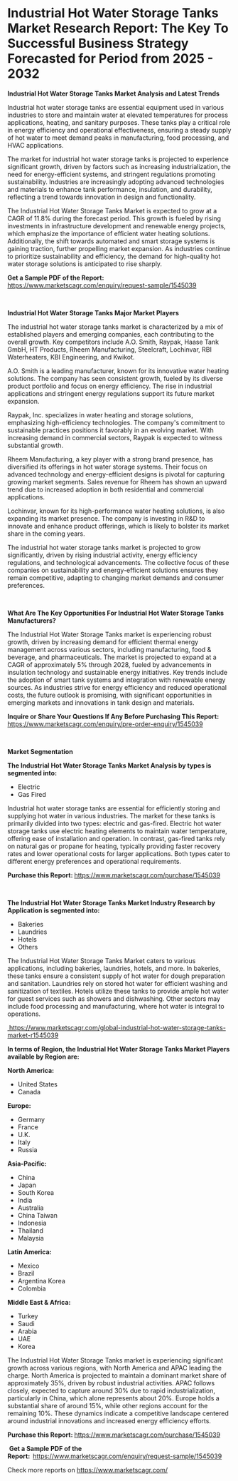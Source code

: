 <p><h1>Industrial Hot Water Storage Tanks Market Research Report: The Key To Successful Business Strategy Forecasted for Period from 2025 - 2032</h1></p><p><strong>Industrial Hot Water Storage Tanks Market Analysis and Latest Trends</strong></p>
<p><p>Industrial hot water storage tanks are essential equipment used in various industries to store and maintain water at elevated temperatures for process applications, heating, and sanitary purposes. These tanks play a critical role in energy efficiency and operational effectiveness, ensuring a steady supply of hot water to meet demand peaks in manufacturing, food processing, and HVAC applications.</p><p>The market for industrial hot water storage tanks is projected to experience significant growth, driven by factors such as increasing industrialization, the need for energy-efficient systems, and stringent regulations promoting sustainability. Industries are increasingly adopting advanced technologies and materials to enhance tank performance, insulation, and durability, reflecting a trend towards innovation in design and functionality.</p><p>The Industrial Hot Water Storage Tanks Market is expected to grow at a CAGR of 11.8% during the forecast period. This growth is fueled by rising investments in infrastructure development and renewable energy projects, which emphasize the importance of efficient water heating solutions. Additionally, the shift towards automated and smart storage systems is gaining traction, further propelling market expansion. As industries continue to prioritize sustainability and efficiency, the demand for high-quality hot water storage solutions is anticipated to rise sharply.</p></p>
<p><strong>Get a Sample PDF of the Report:&nbsp;</strong> <a href="https://www.marketscagr.com/enquiry/request-sample/1545039?utm_campaign=2446&utm_medium=2&utm_source=Github&utm_content=ia&utm_term=17022025&utm_id=industrial-hot-water-storage-tanks">https://www.marketscagr.com/enquiry/request-sample/1545039</a></p>
<p>&nbsp;</p>
<p><strong>Industrial Hot Water Storage Tanks Major Market Players</strong></p>
<p><p>The industrial hot water storage tanks market is characterized by a mix of established players and emerging companies, each contributing to the overall growth. Key competitors include A.O. Smith, Raypak, Haase Tank GmbH, HT Products, Rheem Manufacturing, Steelcraft, Lochinvar, RBI Waterheaters, KBI Engineering, and Kwikot.</p><p>A.O. Smith is a leading manufacturer, known for its innovative water heating solutions. The company has seen consistent growth, fueled by its diverse product portfolio and focus on energy efficiency. The rise in industrial applications and stringent energy regulations support its future market expansion.</p><p>Raypak, Inc. specializes in water heating and storage solutions, emphasizing high-efficiency technologies. The company's commitment to sustainable practices positions it favorably in an evolving market. With increasing demand in commercial sectors, Raypak is expected to witness substantial growth.</p><p>Rheem Manufacturing, a key player with a strong brand presence, has diversified its offerings in hot water storage systems. Their focus on advanced technology and energy-efficient designs is pivotal for capturing growing market segments. Sales revenue for Rheem has shown an upward trend due to increased adoption in both residential and commercial applications.</p><p>Lochinvar, known for its high-performance water heating solutions, is also expanding its market presence. The company is investing in R&D to innovate and enhance product offerings, which is likely to bolster its market share in the coming years.</p><p>The industrial hot water storage tanks market is projected to grow significantly, driven by rising industrial activity, energy efficiency regulations, and technological advancements. The collective focus of these companies on sustainability and energy-efficient solutions ensures they remain competitive, adapting to changing market demands and consumer preferences.</p></p>
<p>&nbsp;</p>
<p><strong>What Are The Key Opportunities For Industrial Hot Water Storage Tanks Manufacturers?</strong></p>
<p><p>The Industrial Hot Water Storage Tanks market is experiencing robust growth, driven by increasing demand for efficient thermal energy management across various sectors, including manufacturing, food & beverage, and pharmaceuticals. The market is projected to expand at a CAGR of approximately 5% through 2028, fueled by advancements in insulation technology and sustainable energy initiatives. Key trends include the adoption of smart tank systems and integration with renewable energy sources. As industries strive for energy efficiency and reduced operational costs, the future outlook is promising, with significant opportunities in emerging markets and innovations in tank design and materials.</p></p>
<p><strong>Inquire or Share Your Questions If Any Before Purchasing This Report:</strong> <a href="https://www.marketscagr.com/enquiry/pre-order-enquiry/1545039?utm_campaign=2446&utm_medium=2&utm_source=Github&utm_content=ia&utm_term=17022025&utm_id=industrial-hot-water-storage-tanks">https://www.marketscagr.com/enquiry/pre-order-enquiry/1545039</a></p>
<p>&nbsp;</p>
<p><strong>Market Segmentation</strong></p>
<p><strong>The Industrial Hot Water Storage Tanks Market Analysis by types is segmented into:</strong></p>
<p><ul><li>Electric</li><li>Gas Fired</li></ul></p>
<p><p>Industrial hot water storage tanks are essential for efficiently storing and supplying hot water in various industries. The market for these tanks is primarily divided into two types: electric and gas-fired. Electric hot water storage tanks use electric heating elements to maintain water temperature, offering ease of installation and operation. In contrast, gas-fired tanks rely on natural gas or propane for heating, typically providing faster recovery rates and lower operational costs for larger applications. Both types cater to different energy preferences and operational requirements.</p></p>
<p><strong>Purchase this Report:&nbsp;</strong><a href="https://www.marketscagr.com/purchase/1545039?utm_campaign=2446&utm_medium=2&utm_source=Github&utm_content=ia&utm_term=17022025&utm_id=industrial-hot-water-storage-tanks">https://www.marketscagr.com/purchase/1545039</a></p>
<p>&nbsp;</p>
<p><strong>The Industrial Hot Water Storage Tanks Market Industry Research by Application is segmented into:</strong></p>
<p><ul><li>Bakeries</li><li>Laundries</li><li>Hotels</li><li>Others</li></ul></p>
<p><p>The Industrial Hot Water Storage Tanks Market caters to various applications, including bakeries, laundries, hotels, and more. In bakeries, these tanks ensure a consistent supply of hot water for dough preparation and sanitation. Laundries rely on stored hot water for efficient washing and sanitization of textiles. Hotels utilize these tanks to provide ample hot water for guest services such as showers and dishwashing. Other sectors may include food processing and manufacturing, where hot water is integral to operations.</p></p>
<p><a href="https://www.marketscagr.com/global-industrial-hot-water-storage-tanks-market-r1545039?utm_campaign=2446&utm_medium=2&utm_source=Github&utm_content=ia&utm_term=17022025&utm_id=industrial-hot-water-storage-tanks">&nbsp;https://www.marketscagr.com/global-industrial-hot-water-storage-tanks-market-r1545039</a></p>
<p><strong>In terms of Region, the Industrial Hot Water Storage Tanks Market Players available by Region are:</strong></p>
<p>
    <p> <strong> North America: </strong>
        <ul>
            <li>United States</li>
            <li>Canada</li>
        </ul>
        </p> 
    <p> <strong> Europe: </strong>
        <ul>
            <li>Germany</li>
            <li>France</li>
            <li>U.K.</li>
            <li>Italy</li>
            <li>Russia</li>
        </ul>
        </p> 
    <p> <strong> Asia-Pacific: </strong>
        <ul>
            <li>China</li>
            <li>Japan</li>
            <li>South Korea</li>
            <li>India</li>
            <li>Australia</li>
            <li>China Taiwan</li>
            <li>Indonesia</li>
            <li>Thailand</li>
            <li>Malaysia</li>
        </ul>
        </p> 
    <p> <strong> Latin America: </strong>
        <ul>
            <li>Mexico</li>
            <li>Brazil</li>
            <li>Argentina Korea</li>
            <li>Colombia</li>
        </ul>
        </p> 
    <p> <strong> Middle East & Africa: </strong>
        <ul>
            <li>Turkey</li>
            <li>Saudi</li>
            <li>Arabia</li>
            <li>UAE</li>
            <li>Korea</li>
        </ul>
    </p>
    </p>
<p><p>The Industrial Hot Water Storage Tanks market is experiencing significant growth across various regions, with North America and APAC leading the charge. North America is projected to maintain a dominant market share of approximately 35%, driven by robust industrial activities. APAC follows closely, expected to capture around 30% due to rapid industrialization, particularly in China, which alone represents about 20%. Europe holds a substantial share of around 15%, while other regions account for the remaining 10%. These dynamics indicate a competitive landscape centered around industrial innovations and increased energy efficiency efforts.</p></p>
<p><strong>Purchase this Report: </strong><a href="https://www.marketscagr.com/purchase/1545039?utm_campaign=2446&utm_medium=2&utm_source=Github&utm_content=ia&utm_term=17022025&utm_id=industrial-hot-water-storage-tanks">https://www.marketscagr.com/purchase/1545039</a></p>
<p>&nbsp;<strong>Get a Sample PDF of the Report:&nbsp;&nbsp;</strong><a href="https://www.marketscagr.com/enquiry/request-sample/1545039?utm_campaign=2446&utm_medium=2&utm_source=Github&utm_content=ia&utm_term=17022025&utm_id=industrial-hot-water-storage-tanks">https://www.marketscagr.com/enquiry/request-sample/1545039</a></p>
<p><strong></strong></p>
<p>Check more reports on <a href="https://www.marketscagr.com/?utm_campaign=2446&utm_medium=2&utm_source=Github&utm_content=ia&utm_term=17022025&utm_id=industrial-hot-water-storage-tanks">https://www.marketscagr.com/</a></p>
